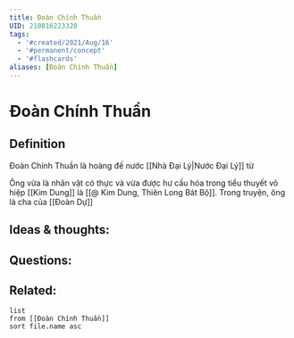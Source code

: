 ```yaml
---
title: Đoàn Chính Thuần
UID: 210816223320
tags:
  - '#created/2021/Aug/16'
  - '#permanent/concept'
  - '#flashcards'
aliases: [Đoàn Chính Thuần]
---
```

# Đoàn Chính Thuần

## Definition
Đoàn Chính Thuần là hoàng đế nước [[Nhà Đại Lý|Nước Đại Lý]] từ 

Ông vừa là nhân vật có thực và vừa được hư cấu hóa trong tiểu thuyết võ hiệp [[Kim Dung]] là [[@ Kim Dung, Thiên Long Bát Bộ]]. Trong truyện, ông là cha của [[Đoàn Dự]]

## Ideas & thoughts:


## Questions:


## Related:
```dataview
list
from [[Đoàn Chính Thuần]]
sort file.name asc
```